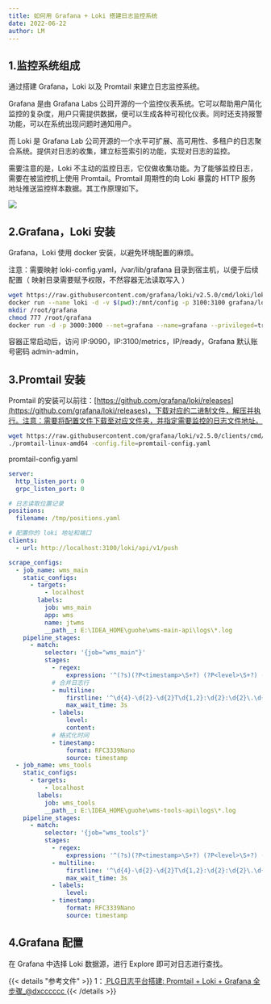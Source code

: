 ```yaml
---
title: 如何用 Grafana + Loki 搭建日志监控系统
date: 2022-06-22
author: LM
---
```


## 1.监控系统组成

通过搭建 Grafana，Loki 以及 Promtail 来建立日志监控系统。

Grafana 是由 Grafana Labs 公司开源的一个监控仪表系统。它可以帮助用户简化监控的复杂度，用户只需提供数据，便可以生成各种可视化仪表。同时还支持报警功能，可以在系统出现问题时通知用户。

而 Loki 是 Grafana Lab 公司开源的一个水平可扩展、高可用性、多租户的日志聚合系统。提供对日志的收集，建立标签索引的功能，实现对日志的监控。

需要注意的是，Loki 不主动的监控日志，它仅做收集功能。为了能够监控日志，需要在被监控机上使用 Promtail。Promtail 周期性的向 Loki 暴露的 HTTP 服务地址推送监控样本数据。其工作原理如下。

![](/images/drawingbed/img/202206221443693.png)

## 2.Grafana，Loki 安装

Grafana，Loki 使用 docker 安装，以避免环境配置的麻烦。

注意：需要映射 loki-config.yaml，/var/lib/grafana 目录到宿主机，以便于后续配置（ 映射目录需要赋予权限，不然容器无法读取写入 ）

```bash
wget https://raw.githubusercontent.com/grafana/loki/v2.5.0/cmd/loki/loki-local-config.yaml -O loki-config.yaml
docker run --name loki -d -v $(pwd):/mnt/config -p 3100:3100 grafana/loki:2.5.0 -config.file=/mnt/config/loki-config.yaml
mkdir /root/grafana
chmod 777 /root/grafana
docker run -d -p 3000:3000 --net=grafana --name=grafana --privileged=true -v /root/grafana:/var/lib/grafana grafana/grafana-oss
```

容器正常启动后，访问 IP:9090，IP:3100/metrics，IP/ready，Grafana 默认账号密码 admin-admin，

## 3.Promtail 安装

Promtail 的安装可以前往：[https://github.com/grafana/loki/releases](https://github.com/grafana/loki/releases)，下载对应的二进制文件，解压并执行。注意：需要将配置文件下载至对应文件夹，并指定需要监控的日志文件地址。

```bash
wget https://raw.githubusercontent.com/grafana/loki/v2.5.0/clients/cmd/promtail/promtail-docker-config.yaml -O promtail-config.yaml
./promtail-linux-amd64 -config.file=promtail-config.yaml
```

promtail-config.yaml

```yaml
server:
  http_listen_port: 0
  grpc_listen_port: 0

# 日志读取位置记录
positions:
  filename: /tmp/positions.yaml

# 配置你的 loki 地址和端口
clients:
  - url: http://localhost:3100/loki/api/v1/push

scrape_configs:
  - job_name: wms_main
    static_configs:
      - targets:
          - localhost
        labels:
          job: wms_main
          app: wms
          name: jtwms
          __path__: E:\IDEA_HOME\guohe\wms-main-api\logs\*.log
    pipeline_stages:
      - match:
          selector: '{job="wms_main"}'
          stages:
            - regex:
                expression: '^(?s)(?P<timestamp>\S+?) (?P<level>\S+?) (?P<content>.*)$'
            # 合并日志行
            - multiline:
                firstline: '^\d{4}-\d{2}-\d{2}T\d{1,2}:\d{2}:\d{2}\.\d{3}'
                max_wait_time: 3s
            - labels:
                level:
                content:
            # 格式化时间
            - timestamp:
                format: RFC3339Nano
                source: timestamp
  - job_name: wms_tools
    static_configs:
      - targets:
          - localhost
        labels:
          job: wms_tools
          __path__: E:\IDEA_HOME\guohe\wms-tools-api\logs\*.log
    pipeline_stages:
      - match:
          selector: '{job="wms_tools"}'
          stages:
            - regex:
                expression: '^(?s)(?P<timestamp>\S+?) (?P<level>\S+?) (?P<content>.*)$'
            - multiline:
                firstline: '^\d{4}-\d{2}-\d{2}T\d{1,2}:\d{2}:\d{2}\.\d{3}'
                max_wait_time: 3s
            - labels:
                level:
            - timestamp:
                format: RFC3339Nano
                source: timestamp
```

## 4.Grafana 配置

在 Grafana 中选择 Loki 数据源，进行 Explore 即可对日志进行查找。

{{< details "参考文件" >}} 
1：[ PLG日志平台搭建: Promtail + Loki + Grafana 全步骤_@dxcccccc ](https://blog.csdn.net/fwzzzzz/article/details/119003585)
{{< /details >}}